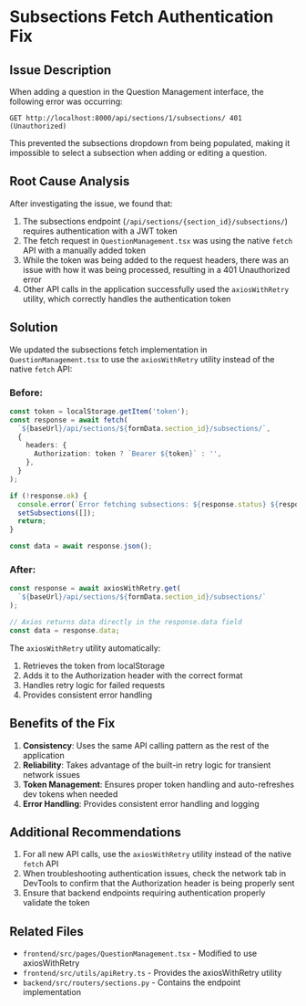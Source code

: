 # Subsections Fetch Authentication Fix

## Issue Description

When adding a question in the Question Management interface, the following error was occurring:

```
GET http://localhost:8000/api/sections/1/subsections/ 401 (Unauthorized)
```

This prevented the subsections dropdown from being populated, making it impossible to select a subsection when adding or editing a question.

## Root Cause Analysis

After investigating the issue, we found that:

1. The subsections endpoint (`/api/sections/{section_id}/subsections/`) requires authentication with a JWT token
2. The fetch request in `QuestionManagement.tsx` was using the native `fetch` API with a manually added token
3. While the token was being added to the request headers, there was an issue with how it was being processed, resulting in a 401 Unauthorized error
4. Other API calls in the application successfully used the `axiosWithRetry` utility, which correctly handles the authentication token

## Solution

We updated the subsections fetch implementation in `QuestionManagement.tsx` to use the `axiosWithRetry` utility instead of the native `fetch` API:

### Before:

```typescript
const token = localStorage.getItem('token');
const response = await fetch(
  `${baseUrl}/api/sections/${formData.section_id}/subsections/`, 
  {
    headers: {
      Authorization: token ? `Bearer ${token}` : '',
    },
  }
);

if (!response.ok) {
  console.error(`Error fetching subsections: ${response.status} ${response.statusText}`);
  setSubsections([]);
  return;
}

const data = await response.json();
```

### After:

```typescript
const response = await axiosWithRetry.get(
  `${baseUrl}/api/sections/${formData.section_id}/subsections/`
);

// Axios returns data directly in the response.data field
const data = response.data;
```

The `axiosWithRetry` utility automatically:
1. Retrieves the token from localStorage
2. Adds it to the Authorization header with the correct format
3. Handles retry logic for failed requests
4. Provides consistent error handling

## Benefits of the Fix

1. **Consistency**: Uses the same API calling pattern as the rest of the application
2. **Reliability**: Takes advantage of the built-in retry logic for transient network issues
3. **Token Management**: Ensures proper token handling and auto-refreshes dev tokens when needed
4. **Error Handling**: Provides consistent error handling and logging

## Additional Recommendations

1. For all new API calls, use the `axiosWithRetry` utility instead of the native `fetch` API
2. When troubleshooting authentication issues, check the network tab in DevTools to confirm that the Authorization header is being properly sent
3. Ensure that backend endpoints requiring authentication properly validate the token

## Related Files

- `frontend/src/pages/QuestionManagement.tsx` - Modified to use axiosWithRetry
- `frontend/src/utils/apiRetry.ts` - Provides the axiosWithRetry utility
- `backend/src/routers/sections.py` - Contains the endpoint implementation
